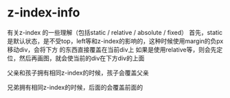 # z-index-info
有关z-index 的一些理解（包括static / relative / absolute / fixed）
首先，static是默认状态，是不受top，left等和z-index的影响的，这种时候使用margin的负px移动div，会将下方
的东西直接覆盖在当前div上
如果是使用relative等，则会先定位，然后再画图，就会使当前的div在下方div的上面

父亲和孩子拥有相同z-index的时候，孩子会覆盖父亲

兄弟拥有相同z-index的时候，后面的会覆盖前面的
